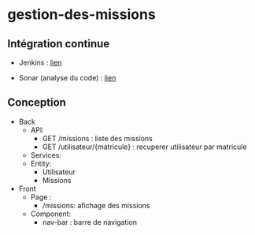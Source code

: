 # gestion-des-missions

## Intégration continue

* Jenkins : [lien](http://d07-jenkins.cleverapps.io/job/Gestion%20Des%20Missions/)

* Sonar (analyse du code) : [lien](http://d07-sonar.cleverapps.io/dashboard?id=gestion-des-missions)


## Conception

* Back
    * API:
        * GET /missions : liste des missions
        * GET /utilisateur/{matricule} : recuperer utilisateur par matricule
    * Services:
    * Entity:
        * Utilisateur
        * Missions
* Front
    * Page :
      * /missions: afichage des missions
    * Component:
      * nav-bar : barre de navigation

